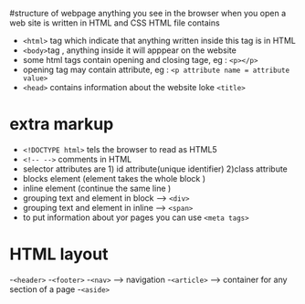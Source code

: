 #structure of webpage
anything you see in the browser when you open a web site is written in HTML and CSS 
HTML file contains 
- `<html>` tag which indicate that anything written inside this tag is in HTML 
- `<body>`tag , anything inside it will apppear on the website 
- some html tags contain opening and closing tage, eg : `<p></p>`
- opening tag may contain attribute, eg : `<p attribute name = attribute value>`
- `<head>` contains information about the website loke `<title>`

# extra markup 
- `<!DOCTYPE html>`   tels the browser to read as HTML5
- `<!-- -->` comments in HTML
-  selector attributes are 1) id attribute(unique identifier)   2)class attribute
- blocks element (element takes the whole block ) 
- inline element (continue the same line ) 
- grouping text and element in block --> `<div>`
- grouping text and element in inline --> `<span>`
- to put information about yor pages you can use `<meta tags>`

# HTML layout
-`<header>`
-`<footer>`
-`<nav>` --> navigation
-`<article>` --> container for any section of a page
-`<aside>`

